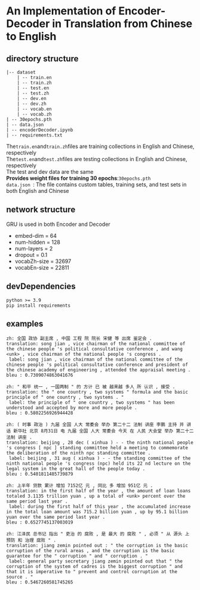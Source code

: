 # An Implementation of Encoder-Decoder in Translation from Chinese to English
## directory structure
```
|-- dataset  
    | -- train.en  
    | -- train.zh  
    | -- test.en  
    | -- test.zh   
    | -- dev.en  
    | -- dev.zh 
    | -- vocab.en
    | -- vocab.zh
| -- 30epochs.pth
| -- data.json
| -- encoderDecoder.ipynb
| -- requirements.txt
``` 
The`train.en`and`train.zh`files are training collections in English and Chinese, respectively  
The`test.en`and`test.zh`files are testing collections in English and Chinese, respectively  
The test and dev data are the same  
**Provides weight files for training 30 epochs**:`30epochs.pth`  
`data.json `: The file contains custom tables, training sets, and test sets in both English and Chinese  
## network structure  
GRU is used in both Encoder and Decoder  
- embed-dim = 64
- num-hidden = 128
- num-layers = 2
- dropout = 0.1
- vocabZh-size = 32697
- vocabEn-size = 22811 
## devDependencies 
`python >= 3.9`  
`pip install requirements`    
## examples  
```
zh: 全国 政协 副主席 , 中国 工程 院 院长 宋健 等 出席 鉴定会 .
translation: song jian , vice chairman of the national committee of the chinese people 's political consultative conference , and wang <unk> , vice chairman of the national people 's congress .
 label: song jian , vice chairman of the national committee of the chinese people 's political consultative conference and president of the chinese academy of engineering , attended the appraisal meeting .
bleu : 0.7309074863041676

zh: " 和平 统一 , 一国两制 " 的 方计 已 被 越来越 多人 所 认识 , 接受 .
translation: the " one country , two systems " formula and the basic principle of " one country , two systems . "
 label: the principle of " one country , two systems " has been understood and accepted by more and more people .
bleu : 0.5802256926944428

zh: ( 时事 政治 ) 九届 全国 人大 常委会 举办 第二十二 法制 讲座 李鹏 主持 并 讲话 新华社 北京 8月31日 电 九届 全国 人大 常委会 今天 在 人民 大会堂 举办 第二十二 法制 讲座 .
translation: beijing , 28 dec ( xinhua ) - - the ninth national people 's congress [ npc ] standing committee held a meeting to commemorate the deliberation of the ninth npc standing committee .
 label: beijing , 31 aug ( xinhua ) - - the standing committee of the ninth national people 's congress (npc) held its 22 nd lecture on the legal system in the great hall of the people today .
bleu : 0.5401811485739879

zh: 上半年 贷款 累计 增加 7152亿 元 , 同比 多 增加 951亿 元 .
translation: in the first half of the year , the amount of loan loans totaled 3.1135 trillion yuan , up a total of <unk> percent over the same period last year .
 label: during the first half of this year , the accumulated increase in the total loan amount was 715.2 billion yuan , up by 95.1 billion yuan over the same period last year .
bleu : 0.6527745137003019

zh: 江泽民 总书记 指出 " 吏治 的 腐败 , 是 最大 的 腐败 " , 必须 " 从 源头 上 预防 和 治理 腐败 " .
translation: jiang zemin pointed out : " the corruption is the basic corruption of the rural areas , and the corruption is the basic guarantee for the " corruption " and " corruption . "
 label: general party secretary jiang zemin pointed out that " the corruption of the system of cadres is the biggest corruption " and that it is imperative to " prevent and control corruption at the source . "
bleu : 0.5467260581745265
```